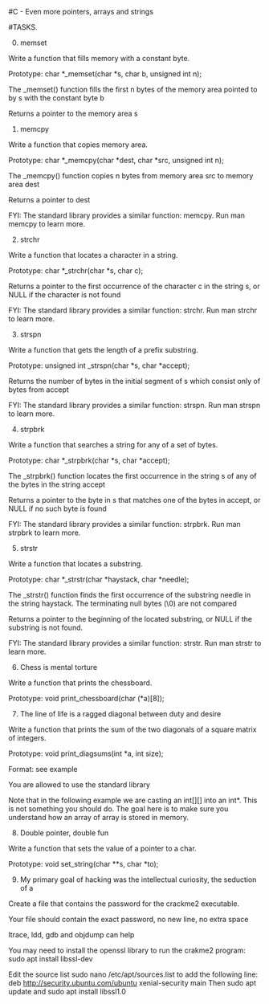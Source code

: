 #C - Even more pointers, arrays and strings


#TASKS.


0. memset


Write a function that fills memory with a constant byte.


Prototype: char *_memset(char *s, char b, unsigned int n);

The _memset() function fills the first n bytes of the memory area pointed to by s with the constant byte b

Returns a pointer to the memory area s


1. memcpy


Write a function that copies memory area.


Prototype: char *_memcpy(char *dest, char *src, unsigned int n);

The _memcpy() function copies n bytes from memory area src to memory area dest

Returns a pointer to dest

FYI: The standard library provides a similar function: memcpy. Run man memcpy to learn more.


2. strchr


Write a function that locates a character in a string.


Prototype: char *_strchr(char *s, char c);

Returns a pointer to the first occurrence of the character c in the string s, or NULL if the character is not found

FYI: The standard library provides a similar function: strchr. Run man strchr to learn more.


3. strspn


Write a function that gets the length of a prefix substring.


Prototype: unsigned int _strspn(char *s, char *accept);

Returns the number of bytes in the initial segment of s which consist only of bytes from accept

FYI: The standard library provides a similar function: strspn. Run man strspn to learn more.


4. strpbrk


Write a function that searches a string for any of a set of bytes.


Prototype: char *_strpbrk(char *s, char *accept);

The _strpbrk() function locates the first occurrence in the string s of any of the bytes in the string accept

Returns a pointer to the byte in s that matches one of the bytes in accept, or NULL if no such byte is found

FYI: The standard library provides a similar function: strpbrk. Run man strpbrk to learn more.


5. strstr


Write a function that locates a substring.


Prototype: char *_strstr(char *haystack, char *needle);

The _strstr() function finds the first occurrence of the substring needle in the string haystack. The terminating null bytes (\0) are not compared

Returns a pointer to the beginning of the located substring, or NULL if the substring is not found.

FYI: The standard library provides a similar function: strstr. Run man strstr to learn more.



6. Chess is mental torture


Write a function that prints the chessboard.


Prototype: void print_chessboard(char (*a)[8]);


7. The line of life is a ragged diagonal between duty and desire


Write a function that prints the sum of the two diagonals of a square matrix of integers.


Prototype: void print_diagsums(int *a, int size);

Format: see example

You are allowed to use the standard library

Note that in the following example we are casting an int[][] into an int*. This is not something you should do. The goal here is to make sure you understand how an array of array is stored in memory.


8. Double pointer, double fun


Write a function that sets the value of a pointer to a char.


Prototype: void set_string(char **s, char *to);


9. My primary goal of hacking was the intellectual curiosity, the seduction of a


Create a file that contains the password for the crackme2 executable.


Your file should contain the exact password, no new line, no extra space

ltrace, ldd, gdb and objdump can help

You may need to install the openssl library to run the crakme2 program: sudo apt install libssl-dev

Edit the source list sudo nano /etc/apt/sources.list to add the following line: deb http://security.ubuntu.com/ubuntu xenial-security main Then sudo apt update and sudo apt install libssl1.0
